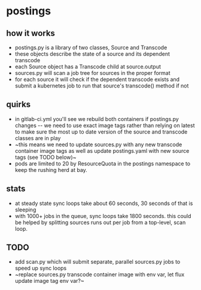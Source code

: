 # postings

## how it works

- postings.py is a library of two classes, Source and Transcode
- these objects describe the state of a source and its dependent transcode
- each Source object has a Transcode child at source.output
- sources.py will scan a job tree for sources in the proper format
- for each source it will check if the dependent transcode exists and submit a kubernetes job to run that source's transcode() method if not

## quirks

- in gitlab-ci.yml you'll see we rebuild both containers if postings.py changes -- we need to use exact image tags rather than relying on latest to make sure the most up to date version of the source and transcode classes are in play
- ~this means we need to update sources.py with any new transcode container image tags as well as update postings.yaml with new source tags (see TODO below)~
- pods are limited to 20 by ResourceQuota in the postings namespace to keep the rushing herd at bay.

## stats

- at steady state sync loops take about 60 seconds, 30 seconds of that is sleeping
- with 1000+ jobs in the queue, sync loops take 1800 seconds. this could be helped by splitting sources runs out per job from a top-level, scan loop.

## TODO

- add scan.py which will submit separate, parallel sources.py jobs to speed up sync loops
- ~replace sources.py transcode container image with env var, let flux update image tag env var?~
